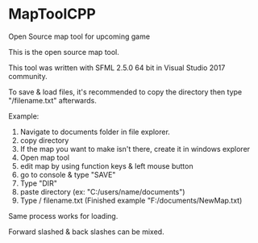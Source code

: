 # MapToolCPP
Open Source map tool for upcoming game


This is the open source map tool. 

This tool was written with SFML 2.5.0 64 bit in Visual Studio 2017 community.

To save & load files, it's recommended to copy the directory then type "/filename.txt" afterwards. 

Example:
1. Navigate to documents folder in file explorer.
2. copy directory
3. If the map you want to make isn't there, create it in windows explorer
4. Open map tool
5. edit map by using function keys & left mouse button
6. go to console & type "SAVE"
7. Type "DIR"
8. paste directory (ex: "C:/users/name/documents")
9. Type / filename.txt (Finished example "F:/documents/NewMap.txt) 

Same process works for loading.

Forward slashed & back slashes can be mixed. 
